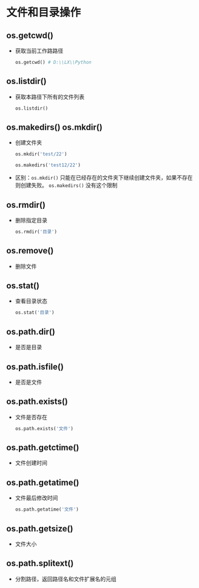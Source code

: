 # 文件和目录操作

## os.getcwd()

+ 获取当前工作路路径

  ```py
  os.getcwd() # D:\\LX\\Python
  ```

## os.listdir()

+ 获取本路径下所有的文件列表

  ```py
  os.listdir()
  ```

## os.makedirs() os.mkdir()

+ 创建文件夹

  ```py
  os.mkdir('test/22')

  os.makedirs('test12/22')
  ```

+ 区别：`os.mkdir()` 只能在已经存在的文件夹下继续创建文件夹，如果不存在则创建失败。 `os.makedirs()` 没有这个限制

## os.rmdir()

+ 删除指定目录

  ```py
  os.rmdir('目录')
  ```

## os.remove()

+ 删除文件

## os.stat()

+ 查看目录状态

  ```py
  os.stat('目录')
  ```

## os.path.dir()

+ 是否是目录

## os.path.isfile()

+ 是否是文件

## os.path.exists()

+ 文件是否存在

  ```py
  os.path.exists('文件')
  ```

## os.path.getctime()

+ 文件创建时间

## os.path.getatime()

+ 文件最后修改时间

  ```py
  os.path.getatime('文件')
  ```

## os.path.getsize()

+ 文件大小

## os.path.splitext()

+ 分割路径，返回路径名和文件扩展名的元组
